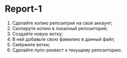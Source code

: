 # Report-1

1. Сделайте копию репозитрия на свой аккаунт;
2. Скопируте копию в локалный репозиторий;
3. Создайте новую ветку;
4. В ней добавьте свою фамилию в данный файл;
5. Смёржите ветки;
6. Сделайте пулл-реквест к текущему репозиторию.
